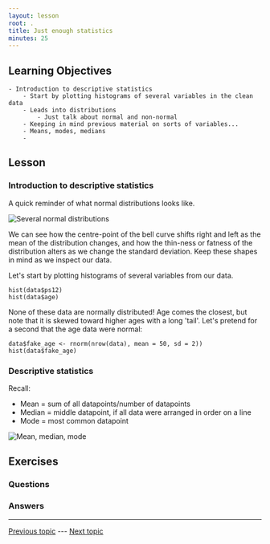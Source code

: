 ```yaml
---
layout: lesson
root: .
title: Just enough statistics
minutes: 25
---
```


<!-- rename file with the lesson name replacing template -->

## Learning Objectives 

    - Introduction to descriptive statistics
        - Start by plotting histograms of several variables in the clean data
        - Leads into distributions
            - Just talk about normal and non-normal
        - Keeping in mind previous material on sorts of variables...
        - Means, modes, medians
        - 


## Lesson 

### Introduction to descriptive statistics

A quick reminder of what normal distributions looks like.

![Several normal distributions](https://upload.wikimedia.org/wikipedia/commons/thumb/7/74/Normal_Distribution_PDF.svg/2000px-Normal_Distribution_PDF.svg.png)

We can see how the centre-point of the bell curve shifts right and left as the mean of the distribution changes, and how the thin-ness or fatness of the distribution alters as we change the standard deviation. Keep these shapes in mind as we inspect our data.

Let's start by plotting histograms of several variables from our data.
    
```
hist(data$ps12)
hist(data$age)
```

None of these data are normally distributed! Age comes the closest, but note that it is skewed toward higher ages with a long 'tail'. Let's pretend for a second that the age data were normal:
    
```
data$fake_age <- rnorm(nrow(data), mean = 50, sd = 2))  
hist(data$fake_age)
```


### Descriptive statistics

Recall:

- Mean = sum of all datapoints/number of datapoints
- Median = middle datapoint, if all data were arranged in order on a line
- Mode = most common datapoint

![Mean, median, mode](https://upload.wikimedia.org/wikipedia/commons/thumb/d/de/Comparison_mean_median_mode.svg/2000px-Comparison_mean_median_mode.svg.png)


## Exercises

### Questions

### Answers



---

[Previous topic]() --- [Next topic]()


